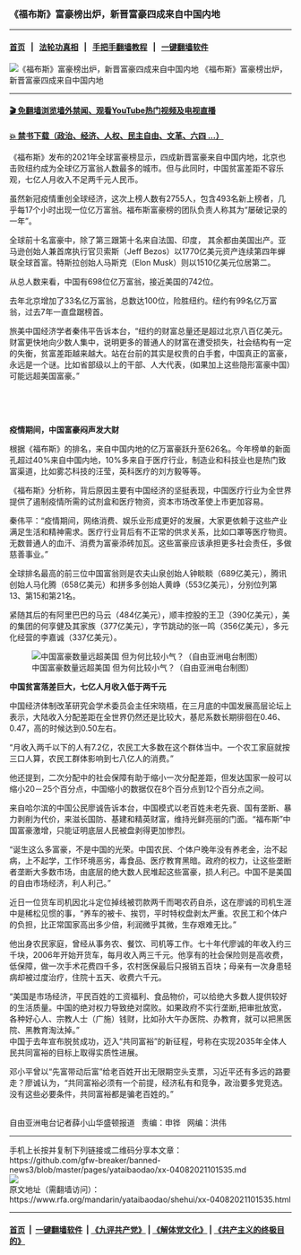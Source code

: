 ### 《福布斯》富豪榜出炉，新晋富豪四成来自中国内地
------------------------

#### [首页](https://github.com/gfw-breaker/banned-news3/blob/master/README.md) &nbsp;&nbsp;|&nbsp;&nbsp; [法轮功真相](https://github.com/begood0513/basic/blob/master/README.md)  &nbsp;&nbsp;|&nbsp;&nbsp; [手把手翻墙教程](https://github.com/gfw-breaker/guides/wiki)  &nbsp;&nbsp;|&nbsp;&nbsp; [一键翻墙软件](https://github.com/gfw-breaker/nogfw/blob/master/README.md)  



<div id="headerimg">
 <img alt="《福布斯》富豪榜出炉，新晋富豪四成来自中国内地" src="https://www.rfa.org/mandarin/yataibaodao/shehui/xx-04082021101535.html/@@images/92879d19-28a2-41b5-aebe-a2b5f12867bc.jpeg" title="《福布斯》富豪榜出炉，新晋富豪四成来自中国内地"/>
 <span class="lead_image_caption">
  《福布斯》富豪榜出炉，新晋富豪四成来自中国内地
 </span>
 <!-- zoomattribute -->
</div>

<hr/>


#### [ 🎬  免翻墙浏览墙外禁闻、观看YouTube热门视频及电视直播](https://github.com/gfw-breaker/HelloWorld)

#### [ 💥  禁书下载（政治、经济、人权、民主自由、文革、六四 ...）](https://github.com/gfw-breaker/books/blob/master/README.md)

<div id="storytext">
 <p>
 </p>
 <p>
  《福布斯》发布的2021年全球富豪榜显示，四成新晋富豪来自中国内地，北京也击败纽约成为全球亿万富翁人数最多的城市。但与此同时，中国贫富差距不容乐观，七亿人月收入不足两千元人民币。
 </p>
 <p>
  虽然新冠疫情重创全球经济，这次上榜人数有2755人，包含493名新上榜者，几乎每17个小时出现一位亿万富翁。福布斯富豪榜的团队负责人称其为“屡破记录的一年”。
 </p>
 <p>
  全球前十名富豪中，除了第三跟第十名来自法国、印度， 其余都由美国出产。亚马逊创始人兼首席执行官贝索斯（Jeff Bezos）以1770亿美元资产连续第四年蝉联全球首富。特斯拉创始人马斯克（Elon Musk）则以1510亿美元位居第二。
 </p>
 <p>
  从总人数来看，中国有698位亿万富翁，接近美国的742位。
 </p>
 <p>
  去年北京增加了33名亿万富翁，总数达100位，险胜纽约。纽约有99名亿万富翁，过去7年一直盘踞榜首。
 </p>
 <p>
  旅美中国经济学者秦伟平告诉本台，“纽约的财富总量还是超过北京八百亿美元。财富更快地向少数人集中，说明更多的普通人的财富在遭受损失，社会结构有一定的失衡，贫富差距越来越大。站在台前的其实是权贵的白手套，中国真正的富豪，永远是一个谜。比如省部级以上的干部、人大代表，(如果加上这些隐形富豪中国）可能远超美国富豪。”
 </p>
 <p>
  <br/>
 </p>
 <p>
  <br/>
 </p>
 <p>
  <strong>
   疫情期间，中国富豪闷声发大财
  </strong>
 </p>
 <p>
  根据《福布斯》的排名，来自中国内地的亿万富豪跃升至626名。今年榜单的新面孔超过40%来自中国内地，10%多来自于医疗行业，制造业和科技业也是热门致富渠道，比如雾芯科技的汪莹，英科医疗的刘方毅等等。
 </p>
 <p>
  《福布斯》分析称，背后原因主要有中国经济的坚挺表现，中国医疗行业为全世界提供了遏制疫情所需的试剂盒和医疗物资，资本市场改革使上市更加容易。
 </p>
 <p>
  秦伟平：“疫情期间，网络消费、娱乐业形成更好的发展，大家更依赖于这些产业满足生活和精神需求。医疗行业背后有不正常的供求关系，比如口罩等医疗物资。无数普通人的血汗、消费为富豪添砖加瓦。这些富豪应该承担更多社会责任，多做慈善事业。”
 </p>
 <p>
  全球排名最高的前三位中国富翁则是农夫山泉创始人钟睒睒（689亿美元），腾讯创始人马化腾（658亿美元）和拼多多创始人黄峥（553亿美元），分别位列第13、第15和第21名。
 </p>
 <p>
  紧随其后的有阿里巴巴的马云（484亿美元），顺丰控股的王卫（390亿美元），美的集团的何享健及其家族（377亿美元），字节跳动的张一鸣（356亿美元），多元化经营的李嘉诚（337亿美元）。
 </p>
 <p>
  <figure class="image-richtext image-inline captioned" style="width:620px;">
   <img alt="中国富豪数量远超美国 但为何比较小气？（自由亚洲电台制图）" src="https://www.rfa.org/mandarin/yataibaodao/shehui/xx-04082021101535.html/xx0408.jpg/@@images/658157c7-0798-472a-a83d-09c2dfaac9ee.jpeg" title="xx0408.jpg"/>
   <figcaption class="image-caption">
    中国富豪数量远超美国 但为何比较小气？（自由亚洲电台制图）
   </figcaption>
   <small>
   </small>
  </figure>
 </p>
 <p>
  <strong>
   中国贫富落差巨大，七亿人月收入低于两千元
  </strong>
 </p>
 <p>
  中国经济体制改革研究会学术委员会主任宋晓梧，在三月底的中国发展高层论坛上表示，大陆收入分配差距在全世界仍然还是比较大，基尼系数长期徘徊在0.46、0.47，高的时候达到0.50左右。
 </p>
 <p>
  “月收入两千以下的人有7.2亿，农民工大多数在这个群体当中。一个农工家庭就按三口人算，农民工群体影响到七八亿人的消费。”
 </p>
 <p>
  他还提到，二次分配中的社会保障有助于缩小一次分配差距，但发达国家一般可以缩小20－25个百分点，中国缩小的数据仅在8个百分点到12个百分点之间。
 </p>
 <p>
  来自哈尔滨的中国公民廖诚告诉本台，中国模式以老百姓未老先衰、国有垄断、暴力剥削为代价，来滋长国防、基建和精英财富，维持光鲜亮丽的门面。“福布斯”中国富豪激增，只能证明底层人民被盘剥得更加惨烈。
 </p>
 <p>
  “诞生这么多富豪，不是中国的光荣。中国农民、个体户晚年没有养老金，治不起病，上不起学，工作环境恶劣，毒食品、医疗教育黑暗。政府的权力，让这些垄断者垄断大多数市场，由底层的绝大数人民堆起这些富豪，损人利己。中国不是美国的自由市场经济，利人利己。”
 </p>
 <p>
  近日一位货车司机因北斗定位掉线被罚款两千而喝农药自杀，这在廖诚的司机生涯中是稀松见惯的事，“养车的被卡、挨罚，平时特权盘剥太严重。农民工和个体户的负担，比正常国家高出多少倍，利润微乎其微，生存艰难无比。”
 </p>
 <p>
  他出身农民家庭，曾经从事务农、餐饮、司机等工作。七十年代廖诚的年收入约三千块，2006年开始开货车，每月收入两三千元。他享有的社会保险则是高收费，低保障，做一次手术花费四千多，农村医保最后只报销五百块；母亲有一次身患轻病却被过度治疗，住院十五天、收费六千元。
 </p>
 <p>
  “美国是市场经济，平民百姓的工资福利、食品物价，可以给绝大多数人提供较好的生活质量。中国的绝对权力导致绝对腐败。如果政府不实行垄断,把审批放宽，各种好心人、宗教人士（广施）钱财，比如孙大午办医院、办教育，就可以把黑医院、黑教育淘汰掉。”
  <br/>
  中国于去年宣布脱贫成功，迈入“共同富裕”的新征程，号称在实现2035年全体人民共同富裕的目标上取得实质性进展。
 </p>
 <p>
  邓小平曾以“先富带动后富”给老百姓开出无限期空头支票，习近平还有多远的路要走？廖诚认为，“共同富裕必须有一个前提，经济私有和竞争，政治要多党竞选。没有这些必要条件，共同富裕都是骗老百姓的。”
 </p>
 <p>
  <br/>
  自由亚洲电台记者薛小山华盛顿报道   责编：申铧   网编：洪伟
 </p>
</div>

<hr/>
手机上长按并复制下列链接或二维码分享本文章：<br/>
https://github.com/gfw-breaker/banned-news3/blob/master/pages/yataibaodao/xx-04082021101535.md <br/>
<a href='https://github.com/gfw-breaker/banned-news3/blob/master/pages/yataibaodao/xx-04082021101535.md'><img src='https://github.com/gfw-breaker/banned-news3/blob/master/pages/yataibaodao/xx-04082021101535.md.png'/></a> <br/>
原文地址（需翻墙访问）：https://www.rfa.org/mandarin/yataibaodao/shehui/xx-04082021101535.html


------------------------
#### [首页](https://github.com/gfw-breaker/banned-news3/blob/master/README.md) &nbsp;|&nbsp; [一键翻墙软件](https://github.com/gfw-breaker/nogfw/blob/master/README.md) &nbsp;| [《九评共产党》](https://github.com/gfw-breaker/9ping.md/blob/master/README.md#九评之一评共产党是什么) | [《解体党文化》](https://github.com/gfw-breaker/jtdwh.md/blob/master/README.md) | [《共产主义的终极目的》](https://github.com/gfw-breaker/gczydzjmd.md/blob/master/README.md)


<img src='http://gfw-breaker.win/banned-news3/pages/yataibaodao/xx-04082021101535.md' width='0px' height='0px'/>